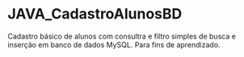 # JAVA_CadastroAlunosBD
Cadastro básico de alunos com consultra e filtro simples de busca e inserção em banco de dados MySQL. Para fins de aprendizado.
